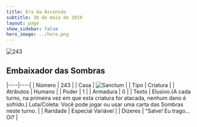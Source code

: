 ```yaml
---
title: Era da Ascensão
subtitle: 30 de maio de 2019
layout: page
show_sidebar: false
hero_image: ../hero.png
---
```


![243](https://cdn.keyforgegame.com/media/card_front/pt/435_243_6PPH969MH676_pt.png)

## Embaixador das Sombras

|----|----|
| Número | 243 |
| Casa | ![Sanctum](https://archonarcana.com/images/thumb/c/c7/Sanctum.png/22px-Sanctum.png "Santuário") |
| Tipo | Criatura |
| Atributos | Humano |
| Poder | 1 |
| Armadura | 0 |
| Texto | Elusivo.(A cada turno, na primeira vez  em que esta criatura for atacada,  nenhum dano é sofrido.) Luta/Coleta: Você pode jogar ou usar uma carta das Sombras neste turno. |
| Raridade | Especial Variável |
| Dizeres | “Salve! Eu trago… Oi? |

